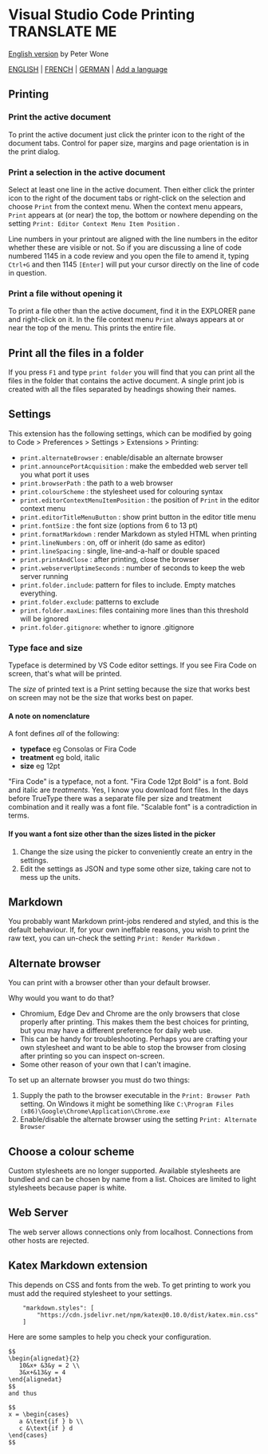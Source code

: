 # Visual Studio Code Printing TRANSLATE ME

[English version](https://github.com/PeterWone/vsc-print) by Peter Wone

[ENGLISH](manual.md) | [FRENCH](manual.fra.md) | [GERMAN](manual.deu.md) | [Add a language](how-to-add-a-language.md)

## Printing

### Print the active document

To print the active document just click the printer icon to the right of the document tabs. Control for paper size, margins and page orientation is in the print dialog.

### Print a selection in the active document

Select at least one line in the active document. Then either click the printer icon to the right of the document tabs or right-click on the selection and choose `Print` from the context menu. When the context menu appears, `Print` appears at (or near) the top, the bottom or nowhere depending on the setting `Print: Editor Context Menu Item Position` .

Line numbers in your printout are aligned with the line numbers in the editor whether these are visible or not. So if you are discussing a line of code numbered 1145 in a code review and you open the file to amend it, typing `Ctrl+G` and then 1145 `[Enter]` will put your cursor directly on the line of code in question.

### Print a file without opening it

To print a file other than the active document, find it in the EXPLORER pane and right-click on it. In the file context menu `Print` always appears at or near the top of the menu. This prints the entire file.

## Print all the files in a folder
If you press `F1` and type `print folder` you will find that you can print all the files in the folder that contains the active document. A single print job is created with all the files separated by headings showing their names.

## Settings

This extension has the following settings, which can be modified by going to Code > Preferences > Settings > Extensions > Printing:

* `print.alternateBrowser` : enable/disable an alternate browser
* `print.announcePortAcquisition` : make the embedded web server tell you what port it uses
* `print.browserPath` : the path to a web browser
* `print.colourScheme` : the stylesheet used for colouring syntax
* `print.editorContextMenuItemPosition` : the position of `Print` in the editor context menu
* `print.editorTitleMenuButton` : show print button in the editor title menu
* `print.fontSize` : the font size (options from 6 to 13 pt)
* `print.formatMarkdown` : render Markdown as styled HTML when printing
* `print.lineNumbers` : on, off or inherit (do same as editor)
* `print.lineSpacing` : single, line-and-a-half or double spaced
* `print.printAndClose` : after printing, close the browser
* `print.webserverUptimeSeconds` : number of seconds to keep the web server running
* `print.folder.include`: pattern for files to include. Empty matches everything.
* `print.folder.exclude`: patterns to exclude
* `print.folder.maxLines`: files containing more lines than this threshold will be ignored
* `print.folder.gitignore`: whether to ignore .gitignore

### Type face and size

Typeface is determined by VS Code editor settings. If you see Fira Code on screen, that's what will be printed. 

The _size_ of printed text is a Print setting because the size that works best on screen may not be the size that works best on paper. 

#### A note on nomenclature

A font defines *all* of the following:
* **typeface** eg Consolas or Fira Code
* **treatment** eg bold, italic
* **size** eg 12pt

"Fira Code" is a typeface, not a font. "Fira Code 12pt Bold" is a font. Bold and italic are _treatments_. Yes, I know you download font files. In the days before TrueType there was a separate file per size and treatment combination and it really was a font file. "Scalable font" is a contradiction in terms. 

#### If you want a font size other than the sizes listed in the picker
1. Change the size using the picker to conveniently create an entry in the settings.
2. Edit the settings as JSON and type some other size, taking care not to mess up the units.

## Markdown

You probably want Markdown print-jobs rendered and styled, and this is the default behaviour. If, for your own ineffable reasons, you wish to print the raw text, you can un-check the setting `Print: Render Markdown` .

## Alternate browser

You can print with a browser other than your default browser.

Why would you want to do that?

* Chromium, Edge Dev and Chrome are the only browsers that close properly after printing. This makes them the best choices for printing, but you may have a different preference for daily web use.
* This can be handy for troubleshooting. Perhaps you are crafting your own stylesheet and want to be able to stop the browser from closing after printing so you can inspect on-screen.
* Some other reason of your own that I can't imagine.

To set up an alternate browser you must do two things:

1. Supply the path to the browser executable in the `Print: Browser Path` setting. On Windows it might be something like `C:\Program Files (x86)\Google\Chrome\Application\Chrome.exe`
1. Enable/disable the alternate browser using the setting `Print: Alternate Browser`

## Choose a colour scheme

Custom stylesheets are no longer supported. Available stylesheets are bundled and can be chosen by name from a list. Choices are limited to light stylesheets because paper is white.

## Web Server

The web server allows connections only from localhost.  Connections from other hosts are rejected.

## Katex Markdown extension
This depends on CSS and fonts from the web. To get printing to work you must add the required stylesheet to your settings.

		"markdown.styles": [
			"https://cdn.jsdelivr.net/npm/katex@0.10.0/dist/katex.min.css"
		]

Here are some samples to help you check your configuration.
```
$$
\begin{alignedat}{2}
   10&x+ &3&y = 2 \\
   3&x+&13&y = 4
\end{alignedat}
$$
and thus

$$
x = \begin{cases}
   a &\text{if } b \\
   c &\text{if } d
\end{cases}
$$
```
